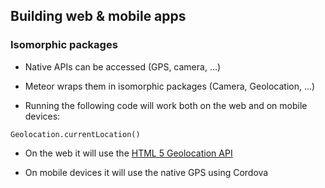 ## Building web & mobile apps
### Isomorphic packages

- Native APIs can be accessed (GPS, camera, ...)

- Meteor wraps them in isomorphic packages (Camera, Geolocation, ...)

- Running the following code will work both on the web and on mobile devices:
```
Geolocation.currentLocation()
```

- On the web it will use the [HTML 5 Geolocation API](https://developer.mozilla.org/en-US/docs/Web/API/Geolocation/Using_geolocation)

- On mobile devices it will use the native GPS using Cordova
